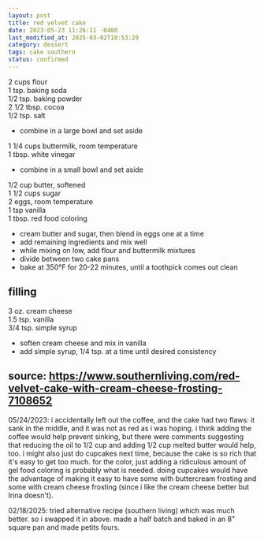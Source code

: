 ```yaml
---
layout: post
title: red velvet cake
date: 2023-05-23 11:26:11 -0400
last_modified_at: 2025-03-02T18:53:29
category: dessert
tags: cake southern
status: confirmed
---
```


2 cups flour  
1 tsp. baking soda  
1/2 tsp. baking powder  
2 1/2 tbsp. cocoa  
1/2 tsp. salt  
* combine in a large bowl and set aside

1 1/4 cups buttermilk, room temperature  
1 tbsp. white vinegar  
* combine in a small bowl and set aside

1/2 cup butter, softened  
1 1/2 cups sugar  
2 eggs, room temperature  
1 tsp vanilla  
1 tbsp. red food coloring  
* cream butter and sugar, then blend in eggs one at a time
* add remaining ingredients and mix well
* while mixing on low, add flour and buttermilk mixtures
* divide between two cake pans
* bake at 350°F for 20-22 minutes, until a toothpick comes out clean

## filling

3 oz. cream cheese  
1.5 tsp. vanilla  
3/4 tsp. simple syrup  
* soften cream cheese and mix in vanilla
* add simple syrup, 1/4 tsp. at a time until desired consistency

source: <https://www.southernliving.com/red-velvet-cake-with-cream-cheese-frosting-7108652>
---

05/24/2023: i accidentally left out the coffee, and the cake had two flaws: it sank in the middle,
and it was not as red as i was hoping. i think adding the coffee would help prevent sinking, but
there were comments suggesting that reducing the oil to 1/2 cup and adding 1/2 cup melted butter
would help, too. i might also just do cupcakes next time, because the cake is so rich that it's
easy to get too much. for the color, just adding a ridiculous amount of gel food coloring is
probably what is needed. doing cupcakes would have the advantage of making it easy to have some
with buttercream frosting and some with cream cheese frosting (since i like the cream cheese better
but Irina doesn't).

02/18/2025: tried alternative recipe (southern living) which was much better. so i swapped it in
above. made a half batch and baked in an 8" square pan and made petits fours.
